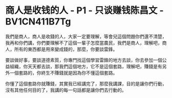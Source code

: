 # 商人是收钱的人 - P1 - 只谈赚钱陈昌文 - BV1CN411B7Tg

我們是商人，商人是收錢的人，大家一定要理解，等會兒這個問題你們還不清楚，我再和你們講，你們要理解不了這個一輩子怎麼當農民，我們是商人，理解吧，商人，所有的東西都是用來變成錢的，那麼，你要談雷鋒。

要談做好事，要談道德素質，你專門找這個學習雷鋒的地方去談，你去參加一個公益組織，你天天都去談，那我們這個地方，它不是這個套路，理解吧，賺錢是有另外一個套路的，你終生不賺錢就是因為你不懂這個套路。

你懂了這個套路你就賺錢，其實我已經講完了，那麼我講課，目的是讓你們行動，沒有其他任何目的了，我講的每一句話都是讓你們去行動的。

